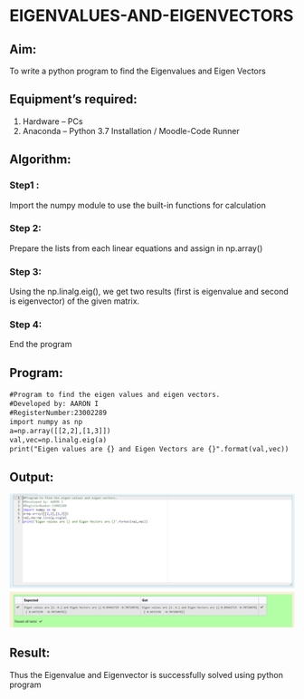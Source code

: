 # EIGENVALUES-AND-EIGENVECTORS
## Aim:
To write a python program to find the Eigenvalues and Eigen Vectors
## Equipment’s required:
1. 	Hardware – PCs
2. 	Anaconda – Python 3.7 Installation / Moodle-Code Runner
## Algorithm:
### Step1 : 
Import the numpy module to use the built-in functions for calculation
### Step 2:
Prepare the lists from each linear equations and assign in np.array() 
### Step 3:
Using the np.linalg.eig(),  we get two results (first is eigenvalue and second is eigenvector) of the given matrix.
### Step 4: 
End the program
## Program:
```
#Program to find the eigen values and eigen vectors.
#Developed by: AARON I
#RegisterNumber:23002289
import numpy as np
a=np.array([[2,2],[1,3]])
val,vec=np.linalg.eig(a)
print("Eigen values are {} and Eigen Vectors are {}".format(val,vec))
```
## Output:
![output](/screenshot.png)
## Result:
Thus the Eigenvalue and Eigenvector is successfully solved using python program
